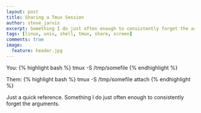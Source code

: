 ```yaml
---
layout: post
title: Sharing a Tmux Session
author: steve_jarvis
excerpt: Something I do just often enough to consistently forget the arguments.
tags: [linux, unix, shell, tmux, share, screen]
comments: true
image:
  feature: header.jpg
---
```


You:
{% highlight bash %}
tmux -S /tmp/somefile
{% endhighlight %}


Them:
{% highlight bash %}
tmux -S /tmp/somefile attach
{% endhighlight %}

Just a quick reference. Something I do just often enough to consistently forget
the arguments.
